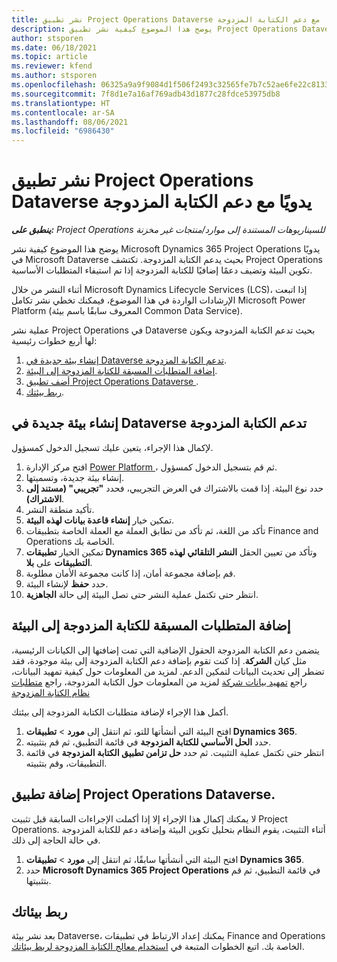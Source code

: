 ```yaml
---
title: نشر تطبيق Project Operations Dataverse يدويًا مع دعم الكتابة المزدوجة
description: يوضح هذا الموضوع كيفية نشر تطبيق Project Operations Dataverse يدويًا بحيث يدعم الكتابة المزدوجة.
author: stsporen
ms.date: 06/18/2021
ms.topic: article
ms.reviewer: kfend
ms.author: stsporen
ms.openlocfilehash: 06325a9a9f9084d1f506f2493c32565fe7b7c52ae6fe22c81339b9c1d632e688
ms.sourcegitcommit: 7f8d1e7a16af769adb43d1877c28fdce53975db8
ms.translationtype: HT
ms.contentlocale: ar-SA
ms.lasthandoff: 08/06/2021
ms.locfileid: "6986430"
---
```

# <a name="manually-deploy-the-project-operations-dataverse-app-with-dual-write-support"></a>نشر تطبيق Project Operations Dataverse يدويًا مع دعم الكتابة المزدوجة

_**ينطبق على:** Project Operations للسيناريوهات المستندة إلى موارد/منتجات غير مخزنة‬_

يوضح هذا الموضوع كيفية نشر Microsoft Dynamics 365 Project Operations يدويًا في Microsoft Dataverse بحيث يدعم الكتابة المزدوجة. تكتشف Project Operations تكوين البيئة وتضيف دعمًا إضافيًا للكتابة المزدوجة إذا تم استيفاء المتطلبات الأساسية.

أثناء النشر من خلال Microsoft Dynamics Lifecycle Services (LCS)، إذا اتبعت الإرشادات الواردة في هذا الموضوع، فيمكنك تخطي نشر تكامل Microsoft Power Platform (المعروف سابقًا باسم بيئة Common Data Service).

عملية نشر Project Operations في Dataverse بحيث تدعم الكتابة المزدوجة‬ ويكون لها أربع خطوات رئيسية:

1. [إنشاء بيئة جديدة في Dataverse تدعم الكتابة المزدوجة](#create).
2. [إضافة المتطلبات المسبقة للكتابة المزدوجة إلى البيئة](#prerequisites).
3. [أضف تطبيق Project Operations Dataverse ](#dataverse).
4. [ربط بيئتك](#link).

## <a name="create-a-new-environment-in-dataverse-that-supports-dual-write"></a><a name="create"></a>إنشاء بيئة جديدة في Dataverse تدعم الكتابة المزدوجة

لإكمال هذا الإجراء، يتعين عليك تسجيل الدخول كمسؤول.

1. افتح مركز الإدارة [Power Platform ](https://admin.powerplatform.com)، ثم قم بتسجيل الدخول كمسؤول.
2. إنشاء بيئة جديدة، وتسميتها.
3. حدد نوع البيئة. إذا قمت بالاشتراك في العرض التجريبي، فحدد **"تجريبي" (مستند إلى الاشتراك)**.
4. تأكيد منطقة النشر.
5. تمكين خيار **إنشاء قاعدة بيانات لهذه البيئة**. 
6. تأكد من اللغة، ثم تأكد من تطابق العملة مع العملة الخاصة بتطبيقات Finance and Operations الخاصة بك.
7. تمكين الخيار **تطبيقات Dynamics 365** وتأكد من تعيين الحقل **النشر التلقائي لهذه التطبيقات** على **بلا**.
8. قم بإضافة مجموعة أمان، إذا كانت مجموعة الأمان مطلوبة.
9. حدد **حفظ** لإنشاء البيئة.
10. انتظر حتى تكتمل عملية النشر حتى تصل البيئة إلى حالة **الجاهزية**.

## <a name="add-dual-write-prerequisites-to-the-environment"></a><a name="prerequisites"></a>إضافة المتطلبات المسبقة للكتابة المزدوجة إلى البيئة

يتضمن دعم الكتابة المزدوجة الحقول الإضافية التي تمت إضافتها إلى الكيانات الرئيسية، مثل كيان **الشركة**. إذا كنت تقوم بإضافة دعم الكتابة المزدوجة إلى بيئة موجودة، فقد تضطر إلى تحديث البيانات لتمكين الدعم. لمزيد من المعلومات حول كيفية تمهيد البيانات، راجع [تمهيد بيانات شركة](/dynamics365/fin-ops-core/dev-itpro/data-entities/dual-write/bootstrap-company-data) لمزيد من المعلومات حول الكتابة المزدوجة، راجع [متطلبات نظام الكتابة المزدوجة](/dynamics365/fin-ops-core/dev-itpro/data-entities/dual-write/dual-write-system-req)

أكمل هذا الإجراء لإضافة متطلبات الكتابة المزدوجة إلى بيئتك.

1. افتح البيئة التي أنشأتها للتو، ثم انتقل إلى **مورد** \> **تطبيقات Dynamics 365**.
2. حدد **الحل الأساسي للكتابة المزدوجة** في قائمة التطبيق، ثم قم بتثبيته.
3. انتظر حتى تكتمل عملية التثبيت. ثم حدد **حل تزامن تطبيق الكتابة المزدوجة** في قائمة التطبيقات، وقم بتثبيته.

## <a name="add-the-project-operations-dataverse-app"></a><a name="dataverse"></a>إضافة تطبيق Project Operations Dataverse.

لا يمكنك إكمال هذا الإجراء إلا إذا أكملت الإجراءات السابقة قبل تثبيت Project Operations. أثناء التثبيت، يقوم النظام بتحليل تكوين البيئة وإضافة دعم للكتابة المزدوجة في حالة الحاجة إلى ذلك.

1. افتح البيئة التي أنشأتها سابقًا، ثم انتقل إلى **مورد** \> **تطبيقات Dynamics 365**.
2. حدد **Microsoft Dynamics 365 Project Operations** في قائمة التطبيق، ثم قم بتثبيتها.

## <a name="link-your-environments"></a><a name="link"></a>ربط بيئاتك

بعد نشر بيئة Dataverse، يمكنك إعداد الارتباط في تطبيقات Finance and Operations الخاصة بك. اتبع الخطوات المتبعة في [استخدام معالج الكتابة المزدوجة لربط بيئاتك](/dynamics365/fin-ops-core/dev-itpro/data-entities/dual-write/link-your-environment).
